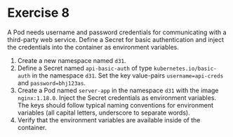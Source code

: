 # Exercise 8

A Pod needs username and password credentials for communicating with a third-party web service. Define a Secret for basic authentication and inject the credentials into the container as environment variables.

1. Create a new namespace named `d31`.
2. Define a Secret named `api-basic-auth` of type `kubernetes.io/basic-auth` in the namespace `d31`. Set the key value-pairs `username=api-creds` and `password=bhj123as`.
3. Create a Pod named `server-app` in the namespace `d31` with the image `nginx:1.18.0`. Inject the Secret credentials as environment variables. The keys should follow typical naming conventions for environment variables (all capital letters, underscore to separate words).
4. Verify that the environment variables are available inside of the container.